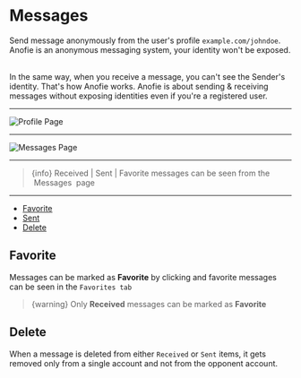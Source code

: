 # Messages


Send message anonymously from the user's profile `example.com/johndoe`. Anofie is an anonymous messaging system, your identity won't be exposed.

<br>
In the same way, when you receive a message, you can't see the Sender's identity. That's how Anofie works. Anofie is about sending & receiving messages without exposing identities even if you're a registered user.

---

![Profile Page](https://anofie-docs.classiebit.com/images/profile-page-1.jpg "Profile Page")

---

![Messages Page](https://anofie-docs.classiebit.com/images/messages-1.jpg "Messages Page")

---

>{info} Received | Sent | Favorite messages can be seen from the &nbsp;<larecipe-button type="primary" rounded>Messages</larecipe-button>&nbsp; page


---

- [Favorite](#Favorite)
- [Sent](#Sent)
- [Delete](#Delete)



<a name="Favorite"></a>
## Favorite

Messages can be marked as **Favorite** by clicking <larecipe-badge type="danger" circle icon="fa fa-heart"></larecipe-badge> and favorite messages can be seen in the `Favorites tab`


> {warning} Only **Received** messages can be marked as **Favorite**



<a name="Delete"></a>
## Delete

When a message is deleted from either `Received` or `Sent` items, it gets removed only from a single account and not from the opponent account.